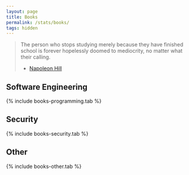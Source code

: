```yaml
---
layout: page
title: Books
permalink: /stats/books/
tags: hidden
---
```

> The person who stops studying merely because they have finished school is forever hopelessly doomed to mediocrity, no matter what their calling.
> - [Napoleon Hill](https://en.wikipedia.org/wiki/Napoleon_Hill)

Software Engineering
---

{% include books-programming.tab %}

Security
---

{% include books-security.tab %}

Other
---

{% include books-other.tab %}
